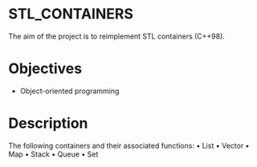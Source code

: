 # STL_CONTAINERS
The aim of the project is to reimplement STL containers (C++98).

# Objectives

- Object-oriented programming 

# Description
The following containers and their associated functions: 
• List
• Vector
• Map
• Stack 
• Queue
• Set